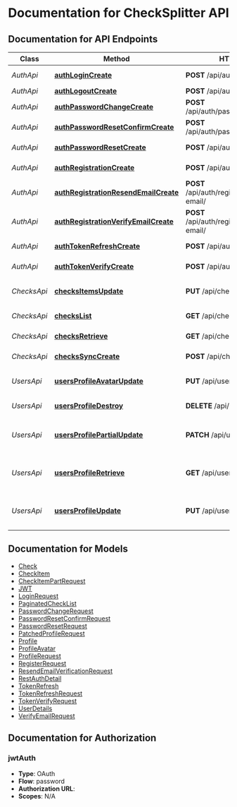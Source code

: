 # Documentation for CheckSplitter API

<a name="documentation-for-api-endpoints"></a>
## Documentation for API Endpoints

Class | Method | HTTP request | Description
------------ | ------------- | ------------- | -------------
*AuthApi* | [**authLoginCreate**](apis/AuthApi.md#authlogincreate) | **POST** /api/auth/login/ | Авторизация пользователя
*AuthApi* | [**authLogoutCreate**](apis/AuthApi.md#authlogoutcreate) | **POST** /api/auth/logout/ | Выход
*AuthApi* | [**authPasswordChangeCreate**](apis/AuthApi.md#authpasswordchangecreate) | **POST** /api/auth/password/change/ | Смена пароля
*AuthApi* | [**authPasswordResetConfirmCreate**](apis/AuthApi.md#authpasswordresetconfirmcreate) | **POST** /api/auth/password/reset/confirm/ | Подтверждение сброса пароля
*AuthApi* | [**authPasswordResetCreate**](apis/AuthApi.md#authpasswordresetcreate) | **POST** /api/auth/password/reset/ | Запрос на сброс пароля
*AuthApi* | [**authRegistrationCreate**](apis/AuthApi.md#authregistrationcreate) | **POST** /api/auth/registration/ | Регистрация пользователя
*AuthApi* | [**authRegistrationResendEmailCreate**](apis/AuthApi.md#authregistrationresendemailcreate) | **POST** /api/auth/registration/resend-email/ | Повторная отправка e-mail
*AuthApi* | [**authRegistrationVerifyEmailCreate**](apis/AuthApi.md#authregistrationverifyemailcreate) | **POST** /api/auth/registration/verify-email/ | Подтверждение e-mail
*AuthApi* | [**authTokenRefreshCreate**](apis/AuthApi.md#authtokenrefreshcreate) | **POST** /api/auth/token/refresh/ | Обновить JWT токен
*AuthApi* | [**authTokenVerifyCreate**](apis/AuthApi.md#authtokenverifycreate) | **POST** /api/auth/token/verify/ | Валидировать JWT токен
*ChecksApi* | [**checksItemsUpdate**](apis/ChecksApi.md#checksitemsupdate) | **PUT** /api/checks/{id}/items | Установить взаиморасчет для чека
*ChecksApi* | [**checksList**](apis/ChecksApi.md#checkslist) | **GET** /api/checks | Получить список чеков
*ChecksApi* | [**checksRetrieve**](apis/ChecksApi.md#checksretrieve) | **GET** /api/checks/{id} | Получить чек по ID
*ChecksApi* | [**checksSyncCreate**](apis/ChecksApi.md#checkssynccreate) | **POST** /api/checks/sync | Синхронизировать чеки из ЧекСкан
*UsersApi* | [**usersProfileAvatarUpdate**](apis/UsersApi.md#usersprofileavatarupdate) | **PUT** /api/users/profile/avatar | Обновить аватар текущего пользователя
*UsersApi* | [**usersProfileDestroy**](apis/UsersApi.md#usersprofiledestroy) | **DELETE** /api/users/profile | Деактивировать аккаунт
*UsersApi* | [**usersProfilePartialUpdate**](apis/UsersApi.md#usersprofilepartialupdate) | **PATCH** /api/users/profile | Редактировать информацию о текущем пользователе
*UsersApi* | [**usersProfileRetrieve**](apis/UsersApi.md#usersprofileretrieve) | **GET** /api/users/profile | Получить информацию о текущем пользователе
*UsersApi* | [**usersProfileUpdate**](apis/UsersApi.md#usersprofileupdate) | **PUT** /api/users/profile | Редактировать информацию о текущем пользователе


<a name="documentation-for-models"></a>
## Documentation for Models

 - [Check](models/Check.md)
 - [CheckItem](models/CheckItem.md)
 - [CheckItemPartRequest](models/CheckItemPartRequest.md)
 - [JWT](models/JWT.md)
 - [LoginRequest](models/LoginRequest.md)
 - [PaginatedCheckList](models/PaginatedCheckList.md)
 - [PasswordChangeRequest](models/PasswordChangeRequest.md)
 - [PasswordResetConfirmRequest](models/PasswordResetConfirmRequest.md)
 - [PasswordResetRequest](models/PasswordResetRequest.md)
 - [PatchedProfileRequest](models/PatchedProfileRequest.md)
 - [Profile](models/Profile.md)
 - [ProfileAvatar](models/ProfileAvatar.md)
 - [ProfileRequest](models/ProfileRequest.md)
 - [RegisterRequest](models/RegisterRequest.md)
 - [ResendEmailVerificationRequest](models/ResendEmailVerificationRequest.md)
 - [RestAuthDetail](models/RestAuthDetail.md)
 - [TokenRefresh](models/TokenRefresh.md)
 - [TokenRefreshRequest](models/TokenRefreshRequest.md)
 - [TokenVerifyRequest](models/TokenVerifyRequest.md)
 - [UserDetails](models/UserDetails.md)
 - [VerifyEmailRequest](models/VerifyEmailRequest.md)


<a name="documentation-for-authorization"></a>
## Documentation for Authorization

<a name="jwtAuth"></a>
### jwtAuth

- **Type**: OAuth
- **Flow**: password
- **Authorization URL**: 
- **Scopes**: N/A

